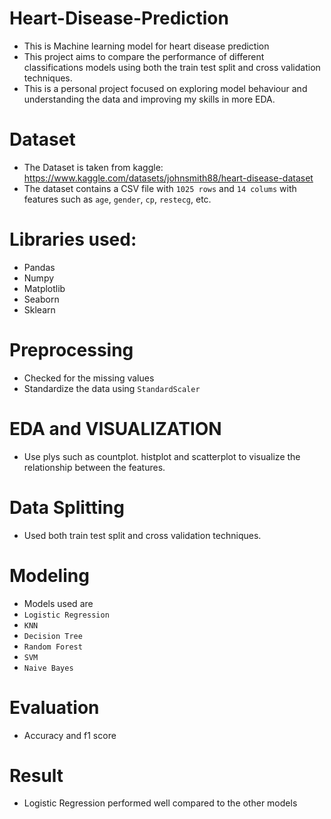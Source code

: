 # Heart-Disease-Prediction

- This is Machine learning model for heart disease prediction
- This project aims to compare the performance of different classifications models using both the train test split and cross validation techniques.
- This is a personal project focused on exploring model behaviour and understanding the data and improving my skills in more EDA.

# Dataset
- The Dataset is taken from kaggle:  https://www.kaggle.com/datasets/johnsmith88/heart-disease-dataset
- The dataset contains a CSV file with ``1025 rows`` and ``14 colums`` with features such as ``age``, ``gender``, ``cp``, ``restecg``, etc.

# Libraries used:
- Pandas
- Numpy
- Matplotlib
- Seaborn
- Sklearn

# Preprocessing
- Checked for the missing values
- Standardize the data using ``StandardScaler``

# EDA and VISUALIZATION
- Use plys such as countplot. histplot and scatterplot to visualize the relationship between the features.
  
# Data Splitting
- Used both train test split and cross validation techniques.

# Modeling
- Models used are 
- ``Logistic Regression``
- ``KNN``
- ``Decision Tree``
- ``Random Forest``
- ``SVM``
- ``Naive Bayes``

# Evaluation
- Accuracy and f1 score

# Result
- Logistic Regression performed well compared to the other models
